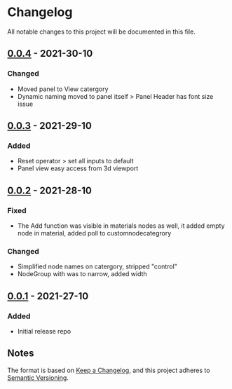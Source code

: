 # Changelog
All notable changes to this project will be documented in this file.

## [0.0.4] - 2021-30-10
### Changed
- Moved panel to View catergory
- Dynamic naming moved to panel itself > Panel Header has font size issue


## [0.0.3] - 2021-29-10
### Added
- Reset operator > set all inputs to default
- Panel view easy access from 3d viewport

## [0.0.2] - 2021-28-10
### Fixed 
- The Add function was visible in materials nodes as well, it added empty node in material, added poll to customnodecategrory 
 
### Changed
- Simplified node names on catergory, stripped "control"
- NodeGroup with was to narrow, added width

## [0.0.1] - 2021-27-10
### Added 
- Initial release repo 

## Notes
The format is based on [Keep a Changelog](https://keepachangelog.com/en/1.0.0/),
and this project adheres to [Semantic Versioning](https://semver.org/spec/v2.0.0.html).
<!--### Official Rigify Info-->

[0.0.4]:https://github.com/schroef/World_Control/releases/tag/v0.0.4
[0.0.3]:https://github.com/schroef/World_Control/releases/tag/v0.0.3
[0.0.2]:https://github.com/schroef/World_Control/releases/tag/v0.0.2
[0.0.1]:https://github.com/schroef/World_Control/releases/tag/v0.0.1